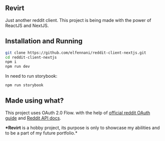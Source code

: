 ## Revirt

Just another reddit client. This project is being made with the power of ReactJS and NextJS.

## Installation and Running

```bash
git clone https://github.com/elfennani/reddit-client-nextjs.git
cd reddit-client-nextjs
npm i
npm run dev
```

In need to run storybook:

```bash
npm run storybook
```

## Made using what?

This project uses OAuth 2.0 Flow. with the help of [official reddit OAuth guide](https://github.com/reddit-archive/reddit/wiki/OAuth2) and
[Reddit API docs](https://www.reddit.com/dev/api).

**\*Revirt** is a hobby project, its purpose is only to showcase my abilities and to be a part of my future portfolio.\*
